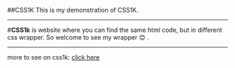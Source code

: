 ##CSS1K
This is my demonstration of CSS1K.
***
#__CSS1k__ is website where you can find the same html code,  but in different css wrapper. So welcome to see my wrapper :blush: .
***
more to see on css1k: [click here](http://css1k.net/)

